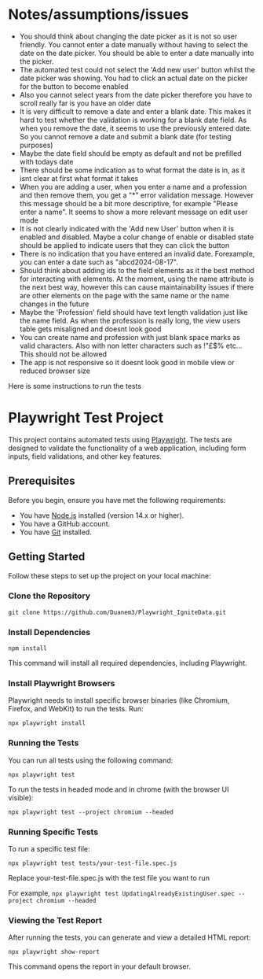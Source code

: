 # Notes/assumptions/issues

- You should think about changing the date picker as it is not so user friendly. You cannot enter a date manually without having to select the date on the date picker. You should be able to enter a date manually into the picker.
- The automated test could not select the 'Add new user' button whilst the date picker was showing. You had to click an actual date on the picker for the button to become enabled
- Also you cannot select years from the date picker therefore you have to scroll really far is you have an older date
- It is very difficult to remove a date and enter a blank date. This makes it hard to test whether the validation is working for a blank date field. As when you remove the date, it seems to use the previously entered date. So you cannot remove a date and submit a blank date (for testing purposes)
- Maybe the date field should be empty as default and not be prefilled with todays date
- There should be some indication as to what format the date is in, as it isnt clear at first what format it takes
- When you are adding a user, when you enter a name and a profession and then remove them, you get a "*" error validation message. However this message should be a bit more descriptive, for example "Please enter a name". It seems to show a more relevant message on edit user mode
- It is not clearly indicated with the 'Add new User' button when it is enabled and disabled. Maybe a colur change of enable or disabled state should be applied to indicate users that they can click the button
- There is no indication that you have entered an invalid date. Forexample, you can enter a date such as "abcd2024-08-17".
- Should think about adding ids to the field elements as it the best method for interacting with elements. At the moment, using the name attribute is the next best way, however this can cause maintainability issues if there are other elements on the page with the same name or the name changes in the future
- Maybe the 'Profession' field should have text length validation just like the name field. As when the profession is really long, the view users table gets misaligned and doesnt look good
- You can create name and profession with just blank space marks as valid characters. Also with non letter characters such as !"£$% etc... This should not be allowed
- The app is not responsive so it doesnt look good in mobile view or reduced browser size


Here is some instructions to run the tests

# Playwright Test Project

This project contains automated tests using [Playwright](https://playwright.dev/). The tests are designed to validate the functionality of a web application, including form inputs, field validations, and other key features.

## Prerequisites

Before you begin, ensure you have met the following requirements:

- You have [Node.js](https://nodejs.org/) installed (version 14.x or higher).
- You have a GitHub account.
- You have [Git](https://git-scm.com/) installed.

## Getting Started

Follow these steps to set up the project on your local machine:

### Clone the Repository


```git clone https://github.com/Duanem3/Playwright_IgniteData.git```

 ### Install Dependencies

```npm install```

This command will install all required dependencies, including Playwright.

### Install Playwright Browsers
Playwright needs to install specific browser binaries (like Chromium, Firefox, and WebKit) to run the tests. Run:


```npx playwright install```

### Running the Tests
You can run all tests using the following command:


```npx playwright test```

To run the tests in headed mode and in chrome (with the browser UI visible):


```npx playwright test --project chromium --headed```


### Running Specific Tests
To run a specific test file:

```npx playwright test tests/your-test-file.spec.js```

Replace your-test-file.spec.js with the test file you want to run

For example,
```npx playwright test UpdatingAlreadyExistingUser.spec --project chromium --headed ```

### Viewing the Test Report
After running the tests, you can generate and view a detailed HTML report:

```npx playwright show-report```

This command opens the report in your default browser.
